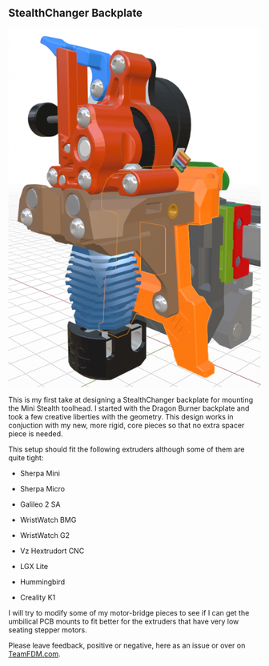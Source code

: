 ## StealthChanger Backplate

![StealthChanger Backplate](Mini_StealthChanger.png)

This is my first take at designing a StealthChanger backplate for mounting the Mini Stealth toolhead. I started with the Dragon Burner backplate and took a few creative liberties with the geometry. This design works in conjuction with my new, more rigid, core pieces so that no extra spacer piece is needed.

This setup should fit the following extruders although some of them are quite tight:

- Sherpa Mini

- Sherpa Micro

- Galileo 2 SA

- WristWatch BMG

- WristWatch G2

- Vz Hextrudort CNC

- LGX Lite

- Hummingbird

- Creality K1

I will try to modify some of my motor-bridge pieces to see if I can get the umbilical PCB mounts to fit better for the extruders that have very low seating stepper motors.

Please leave feedback, positive or negative, here as an issue or over on [TeamFDM.com](https://www.teamfdm.com/forums/topic/3433-mini-stealth-v2-is-available/).
